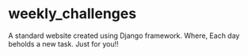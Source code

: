 # weekly_challenges
A standard website created using Django framework. Where, Each day beholds a new task. Just for you!!
